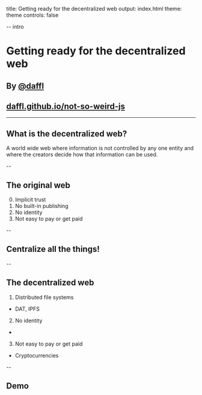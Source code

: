 title: Getting ready for the decentralized web
output: index.html
theme: theme
controls: false

-- intro

# Getting ready for the decentralized web

## By [@daffl](https://twitter.com/daffl)
## [daffl.github.io/not-so-weird-js](https://daffl.github.io/not-so-weird-js)

---

## What is the decentralized web?

A world wide web where information is not controlled by any one entity and where the creators decide how that information can be used.

--

## The original web

0. Implicit trust
1. No built-in publishing
2. No identity
3. Not easy to pay or get paid

--

## Centralize all the things!

--

## The decentralized web

1. Distributed file systems
  - DAT, IPFS
2. No identity
  - 
3. Not easy to pay or get paid
  - Cryptocurrencies

--

## Demo